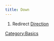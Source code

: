 ```yaml
---
title: Down
---
```


1.  Redirect [Direction](Direction "wikilink")

[Category:Basics](Category:Basics "wikilink")